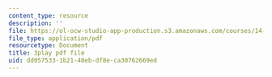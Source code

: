 ```yaml
---
content_type: resource
description: ''
file: https://ol-ocw-studio-app-production.s3.amazonaws.com/courses/14-73-the-challenge-of-world-poverty-spring-2011/dd0575331b2148ebdf8eca30762669ed_LLdc7VyZHt4.pdf
file_type: application/pdf
resourcetype: Document
title: 3play pdf file
uid: dd057533-1b21-48eb-df8e-ca30762669ed
---
```

